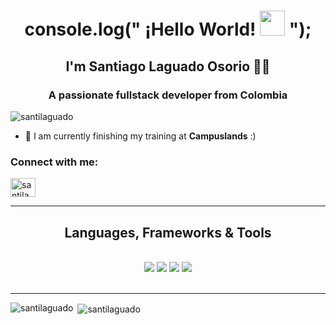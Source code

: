 <h1 align="center">console.log(" ¡Hello World! <img src="https://www.emojiall.com/images/60/telegram/1f44b.gif" width="40px"> ");</h1>
<h2 align="center">I'm Santiago Laguado Osorio 🧑‍💻</h2>
<h3 align="center">A passionate fullstack developer from Colombia</h3>


<p align="left"> <img src="https://komarev.com/ghpvc/?username=santilaguado&label=Profile%20views&color=0e75b6&style=flat" alt="santilaguado" /> </p>

- 🚀 I am currently finishing my training at **Campuslands** :)

<h3 align="left">Connect with me:</h3>
<p align="left">
<a href="https://instagram.com/santilaguado" target="blank"><img align="center" src="https://raw.githubusercontent.com/rahuldkjain/github-profile-readme-generator/master/src/images/icons/Social/instagram.svg" alt="santilaguado" height="30" width="40" /></a>
</p>

<hr/>
 
<h2 align="center"> Languages, Frameworks & Tools </h2>
<br/>
<div align="center">
    <img src="https://skillicons.dev/icons?i=java&theme=light"/>
    <img src="https://skillicons.dev/icons?i=javascript,mysql,python,flutter"/>
    <img src="https://skillicons.dev/icons?i=spring,nodejs,bootstrap,html,css,github,git"/>
    <img src="https://skillicons.dev/icons?i=ai,ps,pr,ae,figma"/>
<br>

</div>

<br/>
<hr/>

<p><img align="left" src="https://github-readme-stats.vercel.app/api/top-langs?username=santilaguado&show_icons=true&locale=en&layout=compact" alt="santilaguado" /></p>

<p>&nbsp;<img align="center" src="https://github-readme-stats.vercel.app/api?username=santilaguado&show_icons=true&locale=en" alt="santilaguado" /></p>
